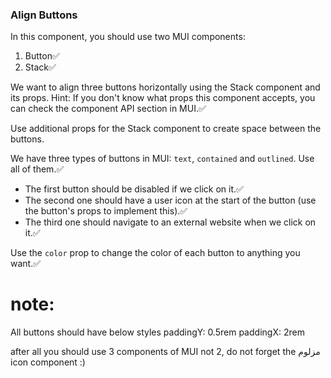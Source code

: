 ### Align Buttons

In this component, you should use two MUI components:

1. Button✅
2. Stack✅

We want to align three buttons horizontally using the Stack component and its props.
Hint: If you don't know what props this component accepts, you can check the component API section in MUI.✅

Use additional props for the Stack component to create space between the buttons.

We have three types of buttons in MUI: `text`, `contained` and `outlined`. Use all of them.✅

- The first button should be disabled if we click on it.✅
- The second one should have a user icon at the start of the button (use the button's props to implement this).✅
- The third one should navigate to an external website when we click on it.✅

Use the `color` prop to change the color of each button to anything you want.✅

# note:

All buttons should have below styles
paddingY: 0.5rem
paddingX: 2rem

after all you should use 3 components of MUI not 2, do not forget the مزلوم icon component :)
